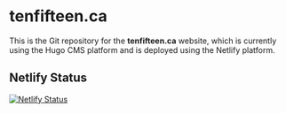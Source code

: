 # tenfifteen.ca #

This is the Git repository for the **tenfifteen.ca** website, which is currently using the Hugo CMS platform and is deployed using the Netlify platform.

## Netlify Status ##

[![Netlify Status](https://api.netlify.com/api/v1/badges/2570a6bc-b110-4411-9e5f-e3bf18827173/deploy-status)](https://app.netlify.com/sites/tenfifteenca/deploys)
